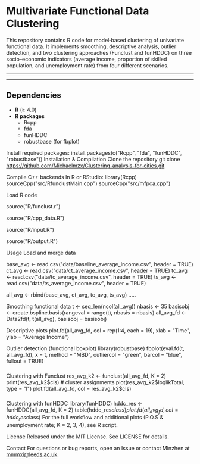 # Multivariate Functional Data Clustering

This repository contains R code for model‐based clustering of univariate functional data. It implements smoothing, descriptive analysis, outlier detection, and two clustering approaches (Funclust and funHDDC) on three socio–economic indicators (average income, proportion of skilled population, and unemployment rate) from four different scenarios.

---
---

##  Dependencies

- **R** (≥ 4.0)  
- **R packages**  
  - Rcpp  
  - fda  
  - funHDDC  
  - robustbase (for fbplot)  

Install required packages:
install.packages(c("Rcpp", "fda", "funHDDC", "robustbase"))
Installation & Compilation
Clone the repository
git clone https://github.com/Michaelmzx/Clustering-analysis-for-cities.git


Compile C++ backends
In R or RStudio:
library(Rcpp)
sourceCpp("src/RfunclustMain.cpp")
sourceCpp("src/mfpca.cpp")

Load R code

source("R/funclust.r")


source("R/cpp_data.R")


source("R/input.R")


source("R/output.R")

 Usage
Load and merge data

base_avg <- read.csv("data/baseline_average_income.csv", header = TRUE)
ct_avg   <- read.csv("data/ct_average_income.csv",        header = TRUE)
tc_avg   <- read.csv("data/tc_average_income.csv",        header = TRUE)
ts_avg   <- read.csv("data/ts_average_income.csv",        header = TRUE)

all_avg  <- rbind(base_avg, ct_avg, tc_avg, ts_avg)
.....

Smoothing functional data
t          <- seq_len(ncol(all_avg))
nbasis     <- 35
basisobj   <- create.bspline.basis(rangeval = range(t), nbasis = nbasis)
all_avg_fd <- Data2fd(t, t(all_avg), basisobj = basisobj)

Descriptive plots
plot.fd(all_avg_fd, col = rep(1:4, each = 19),
        xlab = "Time", ylab = "Average Income")

Outlier detection (functional boxplot)
library(robustbase)
fbplot(eval.fd(t, all_avg_fd), x = t, method = "MBD",
       outliercol = "green", barcol = "blue", fullout = TRUE)
###
Clustering with Funclust
res_avg_k2 <- funclust(all_avg_fd, K = 2)
print(res_avg_k2$cls)              # cluster assignments
plot(res_avg_k2$loglikTotal, type = "l")
plot.fd(all_avg_fd, col = res_avg_k2$cls)
###
Clustering with funHDDC
library(funHDDC)
hddc_res <- funHDDC(all_avg_fd, K = 2)
table(hddc_res$class)
plot.fd(all_avg_fd, col = hddc_res$class)
For the full workflow and additional plots (P.O.S & unemployment rate; K = 2, 3, 4), see R script.



 License
Released under the MIT License. See LICENSE for details.

 Contact
For questions or bug reports, open an Issue or contact Minzhen at mmmxi@leeds.ac.uk.
